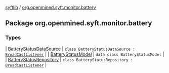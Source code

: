 [syftlib](../index.md) / [org.openmined.syft.monitor.battery](./index.md)

## Package org.openmined.syft.monitor.battery

### Types

| [BatteryStatusDataSource](-battery-status-data-source/index.md) | `class BatteryStatusDataSource : `[`BroadCastListener`](../org.openmined.syft.monitor/-broad-cast-listener/index.md) |
| [BatteryStatusModel](-battery-status-model/index.md) | `data class BatteryStatusModel` |
| [BatteryStatusRepository](-battery-status-repository/index.md) | `class BatteryStatusRepository : `[`BroadCastListener`](../org.openmined.syft.monitor/-broad-cast-listener/index.md) |

